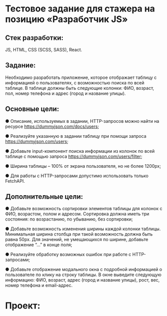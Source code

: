 # Тестовое задание для стажера на позицию «Разработчик JS»

## Стек разработки:
JS, HTML, CSS (SCSS, SASS), React.

## Задание: 
Необходимо разработать приложение, которое отображает таблицу с информацией о пользователях, с возможностью поиска по всей таблице. В таблице должны быть следующие колонки: ФИО, возраст, пол, номер телефона и адрес (город и название улицы).

## Основные цели:
●	Описание,	используемых	в	задании,	HTTP-запросов	можно	найти	на	ресурсе https://dummyjson.com/docs/users;

●	Реализуйте указанную в задании таблицу при помощи запроса https://dummyjson.com/users;

●	Добавьте input-компонент поиска информации из колонок по всей таблице с помощью запроса https://dummyjson.com/users/filter;

●	Ширина таблицы – 100% от экрана пользователя, но не более 1200px;

●	Для работы с HTTP-запросами допустимо использовать только FetchAPI.

## Дополнительные цели:
●	Добавьте возможность сортировки элементов таблицы для колонок с ФИО, возрастом, полом и адресом. Сортировка должна иметь три состояния: по возрастанию, по убыванию, без сортировки;

●	Добавьте возможность изменения ширины каждой колонки таблицы. Минимальная ширина столбца при такой возможность должна быть равна 50px. Для значений, не умещающихся по ширине, добавьте отображение “…” в конце поля;

●	Реализуйте обработку возможных ошибок при работе с HTTP-запросами;

●	Добавьте отображение модального окна с подробной информацией о пользователе по клику на строку таблицы. В окне выведите следующую информацию: ФИО, возраст, адрес (город и название улицы), рост, вес, номер телефона и email-адрес.

# Проект:


